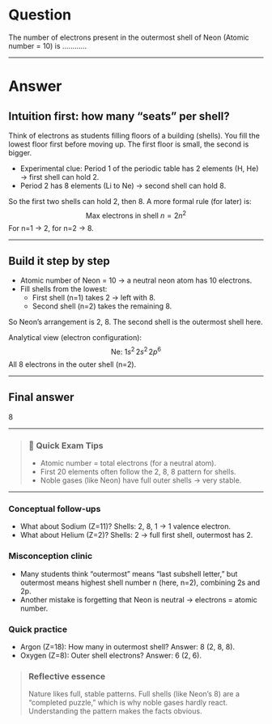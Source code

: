 # Question
The number of electrons present in the outermost shell of Neon (Atomic number = 10) is ............

---
# Answer

## Intuition first: how many “seats” per shell?
Think of electrons as students filling floors of a building (shells). You fill the lowest floor first before moving up. The first floor is small, the second is bigger.

- Experimental clue: Period 1 of the periodic table has 2 elements (H, He) → first shell can hold 2.
- Period 2 has 8 elements (Li to Ne) → second shell can hold 8.

So the first two shells can hold 2, then 8. A more formal rule (for later) is:
$$
\text{Max electrons in shell } n = 2n^2
$$
For n=1 → 2, for n=2 → 8.

---

## Build it step by step
- Atomic number of Neon = 10 → a neutral neon atom has 10 electrons.
- Fill shells from the lowest:
  - First shell (n=1) takes 2 → left with 8.
  - Second shell (n=2) takes the remaining 8.

So Neon’s arrangement is 2, 8. The second shell is the outermost shell here.

Analytical view (electron configuration):
$$
\text{Ne: } 1s^2\, 2s^2\, 2p^6
$$
All 8 electrons in the outer shell (n=2).

---

## Final answer
8

---

> ### 🧠 Quick Exam Tips
> - Atomic number = total electrons (for a neutral atom).
> - First 20 elements often follow the 2, 8, 8 pattern for shells.
> - Noble gases (like Neon) have full outer shells → very stable.

---

### Conceptual follow-ups
- What about Sodium (Z=11)? Shells: 2, 8, 1 → 1 valence electron.
- What about Helium (Z=2)? Shells: 2 → full first shell, outermost has 2.

### Misconception clinic
- Many students think “outermost” means “last subshell letter,” but outermost means highest shell number n (here, n=2), combining 2s and 2p.
- Another mistake is forgetting that Neon is neutral → electrons = atomic number.

### Quick practice
- Argon (Z=18): How many in outermost shell? Answer: 8 (2, 8, 8).
- Oxygen (Z=8): Outer shell electrons? Answer: 6 (2, 6).

> ### Reflective essence
> Nature likes full, stable patterns. Full shells (like Neon’s 8) are a “completed puzzle,” which is why noble gases hardly react. Understanding the pattern makes the facts obvious.